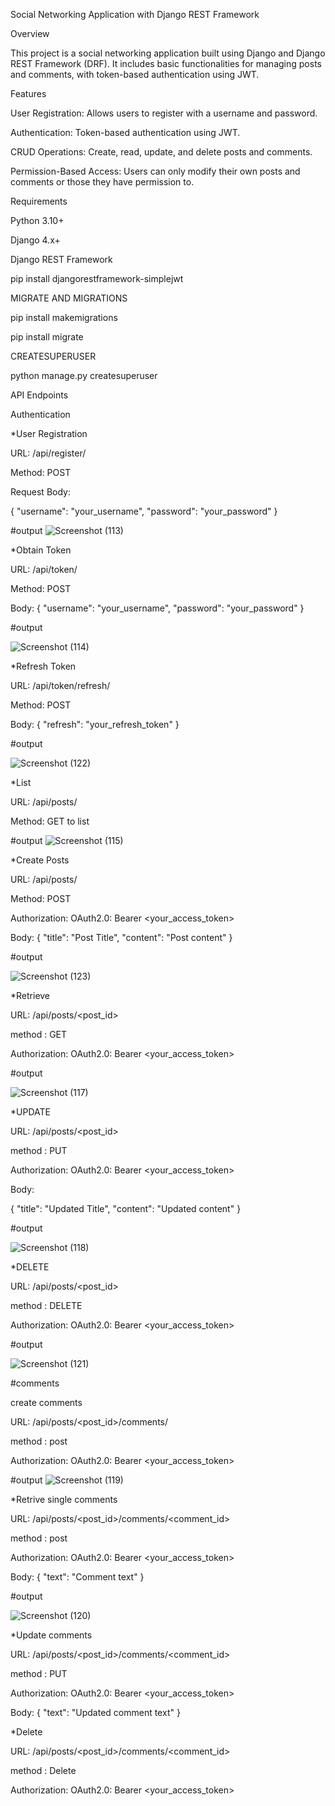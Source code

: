 Social Networking Application with Django REST Framework

Overview

This project is a social networking application built using Django and Django REST Framework (DRF). It includes basic functionalities for managing posts and comments, with token-based authentication using JWT.

Features

User Registration: Allows users to register with a username and password.

Authentication: Token-based authentication using JWT.

CRUD Operations: Create, read, update, and delete posts and comments.

Permission-Based Access: Users can only modify their own posts and comments or those they have permission to.

Requirements

Python 3.10+

Django 4.x+

Django REST Framework

pip install djangorestframework-simplejwt


MIGRATE AND MIGRATIONS

pip install makemigrations

pip install migrate

CREATESUPERUSER

python manage.py createsuperuser

API Endpoints

Authentication

*User Registration

URL: /api/register/

Method: POST

Request Body:

{
  "username": "your_username",
  "password": "your_password"
}

#output
![Screenshot (113)](https://github.com/user-attachments/assets/ed75c0d1-36f2-4bc3-99a1-da204770fb65)


*Obtain Token

URL: /api/token/

Method: POST

Body:
{
  "username": "your_username",
  "password": "your_password"
}

#output

![Screenshot (114)](https://github.com/user-attachments/assets/499b3067-7ccd-4cc5-8be9-a1503616b557)



*Refresh Token

URL: /api/token/refresh/

Method: POST

Body:
{
  "refresh": "your_refresh_token"
}

#output


![Screenshot (122)](https://github.com/user-attachments/assets/84a3be0b-3c27-4800-82fa-fb1479d07777)


*List

URL: /api/posts/

Method: GET to list

#output
![Screenshot (115)](https://github.com/user-attachments/assets/9e8cf4e0-cb2b-4571-9cc3-4cba68dc7275)


*Create Posts

URL: /api/posts/

Method: POST

 Authorization: OAuth2.0: Bearer <your_access_token>

Body:
{
  "title": "Post Title",
  "content": "Post content"
}

#output


![Screenshot (123)](https://github.com/user-attachments/assets/2f0b47d4-ccff-40e5-9416-a9c8841220e5)




*Retrieve

URL: /api/posts/<post_id>

method : GET

 Authorization: OAuth2.0: Bearer <your_access_token>

#output

![Screenshot (117)](https://github.com/user-attachments/assets/3cf631b1-974c-452e-86dd-731718ae465a)


*UPDATE

URL: /api/posts/<post_id>

method : PUT

 Authorization: OAuth2.0: Bearer <your_access_token>

 Body:
 
  {
  "title": "Updated Title",
  "content": "Updated content"
}


 #output

![Screenshot (118)](https://github.com/user-attachments/assets/b782b738-cfc6-4603-aadc-6045111ebf7a)




 *DELETE

 URL: /api/posts/<post_id>

method : DELETE

 Authorization: OAuth2.0: Bearer <your_access_token>

 #output

![Screenshot (121)](https://github.com/user-attachments/assets/4c693edc-ed94-4c52-9294-a2f379eecc83)



#comments

create comments

 URL: /api/posts/<post_id>/comments/

method : post

 Authorization: OAuth2.0: Bearer <your_access_token>

 #output
![Screenshot (119)](https://github.com/user-attachments/assets/f66ea12e-c6b5-4859-b649-cf4d8fa574ef)



*Retrive single comments

 URL: /api/posts/<post_id>/comments/<comment_id>

method : post

 Authorization: OAuth2.0: Bearer <your_access_token>

 Body:
 {
  "text": "Comment text"
}

 #output

![Screenshot (120)](https://github.com/user-attachments/assets/909ce8a0-472a-411b-b2b6-8cbad6408c10)


*Update comments

 URL: /api/posts/<post_id>/comments/<comment_id>

method : PUT

 Authorization: OAuth2.0: Bearer <your_access_token>

 Body:
 {
  "text": "Updated comment text"
}



 *Delete

 URL: /api/posts/<post_id>/comments/<comment_id>

method : Delete

 Authorization: OAuth2.0: Bearer <your_access_token>




